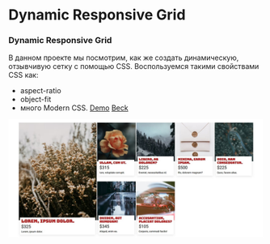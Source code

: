 # Dynamic Responsive Grid
### Dynamic Responsive Grid
В данном проекте мы посмотрим, как же создать динамическую, отзывчивую сетку с помощью CSS.
Воспользуемся такими свойствами CSS как:
- aspect-ratio
- object-fit
- много Modern CSS.
[Demo](https://beckyuldashev.github.io/dynamic-grid/)
[Beck](https://vk.com/beckyuldashev)

![Resume cv](/preview.jpg)